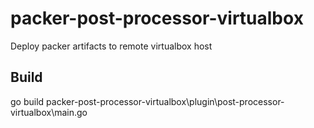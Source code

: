 packer-post-processor-virtualbox
================================

Deploy packer artifacts to remote virtualbox host

Build
-----
go build packer-post-processor-virtualbox\plugin\post-processor-virtualbox\main.go
